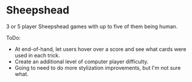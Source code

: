 Sheepshead
==========

3 or 5 player Sheepshead games with up to five of them being human.

ToDo:

* At end-of-hand, let users hover over a score and see what cards were used in each trick.
* Create an additional level of computer player difficulty.
* Going to need to do more stylization improvements, but I'm not sure what.
